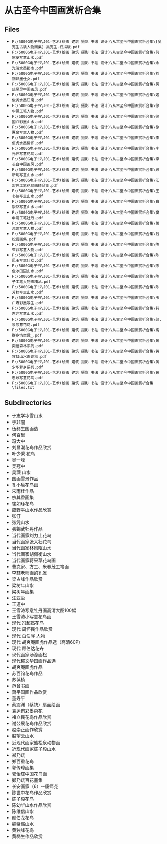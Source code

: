 # 从古至今中国画赏析合集

## Files

- `F:/5000G电子书\J01-艺术(绘画 建筑 摄影 书法 设计)\从古至今中国画赏析合集\[吴宪生古装人物画集].吴宪生.扫描版.pdf`
- `F:/5000G电子书\J01-艺术(绘画 建筑 摄影 书法 设计)\从古至今中国画赏析合集\何家安写意山水.pdf`
- `F:/5000G电子书\J01-艺术(绘画 建筑 摄影 书法 设计)\从古至今中国画赏析合集\余光清水墨都市.pdf`
- `F:/5000G电子书\J01-艺术(绘画 建筑 摄影 书法 设计)\从古至今中国画赏析合集\刘钢彩墨仕女.pdf`
- `F:/5000G电子书\J01-艺术(绘画 建筑 摄影 书法 设计)\从古至今中国画赏析合集\吴琼吴尽中国画风.pdf`
- `F:/5000G电子书\J01-艺术(绘画 建筑 摄影 书法 设计)\从古至今中国画赏析合集\姬俊尧水墨江南.pdf`
- `F:/5000G电子书\J01-艺术(绘画 建筑 摄影 书法 设计)\从古至今中国画赏析合集\徐华翎工笔人物.pdf`
- `F:/5000G电子书\J01-艺术(绘画 建筑 摄影 书法 设计)\从古至今中国画赏析合集\徐国兴彩墨山水.pdf`
- `F:/5000G电子书\J01-艺术(绘画 建筑 摄影 书法 设计)\从古至今中国画赏析合集\徐惠泉写意人物.pdf`
- `F:/5000G电子书\J01-艺术(绘画 建筑 摄影 书法 设计)\从古至今中国画赏析合集\李佰虎水墨情怀.pdf`
- `F:/5000G电子书\J01-艺术(绘画 建筑 摄影 书法 设计)\从古至今中国画赏析合集\李光伟写意花鸟.pdf`
- `F:/5000G电子书\J01-艺术(绘画 建筑 摄影 书法 设计)\从古至今中国画赏析合集\李长白中国画风.pdf`
- `F:/5000G电子书\J01-艺术(绘画 建筑 摄影 书法 设计)\从古至今中国画赏析合集\段新明写意山水.pdf`
- `F:/5000G电子书\J01-艺术(绘画 建筑 摄影 书法 设计)\从古至今中国画赏析合集\江宏伟工笔花鸟画精品集.pdf`
- `F:/5000G电子书\J01-艺术(绘画 建筑 摄影 书法 设计)\从古至今中国画赏析合集\王书侠写意山水.pdf`
- `F:/5000G电子书\J01-艺术(绘画 建筑 摄影 书法 设计)\从古至今中国画赏析合集\白崇然写意山水.pdf`
- `F:/5000G电子书\J01-艺术(绘画 建筑 摄影 书法 设计)\从古至今中国画赏析合集\窦申清工笔牡丹.pdf`
- `F:/5000G电子书\J01-艺术(绘画 建筑 摄影 书法 设计)\从古至今中国画赏析合集\萧鸿鸣写意人物.pdf`
- `F:/5000G电子书\J01-艺术(绘画 建筑 摄影 书法 设计)\从古至今中国画赏析合集\钱松碞画集.pdf`
- `F:/5000G电子书\J01-艺术(绘画 建筑 摄影 书法 设计)\从古至今中国画赏析合集\陈亚非写意人物.pdf`
- `F:/5000G电子书\J01-艺术(绘画 建筑 摄影 书法 设计)\从古至今中国画赏析合集\陈凤玉写意仕女.pdf`
- `F:/5000G电子书\J01-艺术(绘画 建筑 摄影 书法 设计)\从古至今中国画赏析合集\陈危冰田园山水.pdf`
- `F:/5000G电子书\J01-艺术(绘画 建筑 摄影 书法 设计)\从古至今中国画赏析合集\陈子工笔人物画精品.pdf`
- `F:/5000G电子书\J01-艺术(绘画 建筑 摄影 书法 设计)\从古至今中国画赏析合集\陈芳桂写意山水.pdf`
- `F:/5000G电子书\J01-艺术(绘画 建筑 摄影 书法 设计)\从古至今中国画赏析合集\韦广寿彩墨写生.pdf`
- `F:/5000G电子书\J01-艺术(绘画 建筑 摄影 书法 设计)\从古至今中国画赏析合集\韩东光写意山水.pdf`
- `F:/5000G电子书\J01-艺术(绘画 建筑 摄影 书法 设计)\从古至今中国画赏析合集\颜.泉写意花鸟.pdf`
- `F:/5000G电子书\J01-艺术(绘画 建筑 摄影 书法 设计)\从古至今中国画赏析合集\高群乡情童趣_.pdf`
- `F:/5000G电子书\J01-艺术(绘画 建筑 摄影 书法 设计)\从古至今中国画赏析合集\黄奕信森林系列.pdf`
- `F:/5000G电子书\J01-艺术(绘画 建筑 摄影 书法 设计)\从古至今中国画赏析合集\黄宾虹山水画论稿.pdf`
- `F:/5000G电子书\J01-艺术(绘画 建筑 摄影 书法 设计)\从古至今中国画赏析合集\黄少华梦乡系列.pdf`
- `F:/5000G电子书\J01-艺术(绘画 建筑 摄影 书法 设计)\从古至今中国画赏析合集\黄忠耿写意花鸟.pdf`
- `F:/5000G电子书\J01-艺术(绘画 建筑 摄影 书法 设计)\从古至今中国画赏析合集\files.txt`

## Subdirectories

- 于志学冰雪山水
- 于非闇
- 伍彝生国画选
- 何百里
- 冯大中
- 刘昌潮花鸟作品欣赏
- 叶少秉 花鸟
- 吴一峰
- 吴冠中
- 吴灏 山水
- 国画雪景作品
- 孔小瑜花鸟画
- 宋雨桂作品
- 宗其香画集
- 崔如琢花鸟
- 应野平山水作品欣赏
- 张仃
- 张凭山水
- 張錫武牡丹作品
- 当代画家刘力上花鸟
- 当代画家张大壮花鸟
- 当代画家林风眠山水
- 当代画家胡佩衡山水
- 当代画家蒋采苹花鸟画
- 曹克家、方工、米春茂工笔画
- 李喆老师画的孔雀
- 梁占峰作品欣赏
- 梁树年山水
- 梁树年画集
- 汪亚尘
- 王道中
- 王雪涛写意牡丹画高清大图100幅
- 王雪涛小写意花鸟画
- 现代 冯超然花鸟
- 现代 周怀民作品欣赏
- 现代 白伯骅 人物
- 现代 胡爽庵画虎作品选（高清60P）
- 现代 顾伯达花卉
- 现代画家汤涤画松
- 现代郁文华国画作品选
- 胡爽庵画虎作品
- 苏百钧花鸟作品
- 苏葆桢
- 范曾书画
- 萧平国画作品欣赏
- 董寿平
- 蔡震渊（蔡铣）扇面绘画
- 袁运甫彩墨荷花
- 褚立民花鸟作品欣赏
- 谢公展花鸟作品欣赏
- 赵崇正画作欣赏
- 赵望云山水
- 近现代画家熊松泉动物画
- 近现代画家陈子毅山水
- 郑乃珖
- 郑百重花鸟
- 郭传璋画集
- 郭怡琮中国花鸟画
- 鄭乃珖百花畫集
- 长安画家（6）--康师尧
- 陈世中花鸟作品欣赏
- 陈子毅花鸟
- 陈幼华山水作品欣赏
- 陈维信山水
- 颜伯龙花鸟
- 魏紫熙山水
- 黄独峰花鸟
- 黄磊生作品欣赏
